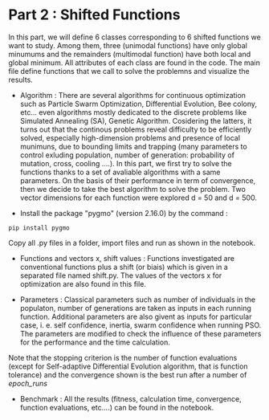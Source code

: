 
# Part 2 : Shifted Functions

In this part, we will define 6 classes corresponding to 6 shifted functions we want to study. Among them, three (unimodal functions) have only global minumums  and the remainders (multimodal function) have both local and global minimum. All attributes of each class are found in the code. The main file define functions that we call to solve the problemns and visualize the results. 

- Algorithm : 
There are several algorithms for continuous optimization such as Particle Swarm Optimization, Differential Evolution, Bee colony, etc... even algorithms mostly dedicated to the discrete problems like Simulated Annealing (SA), Genetic Algorithm. Cosidering the latters, it turns out that the continous problems reveal difficulty to be efficiently solved, especially high-dimension problems and presence of local munimuns, due to bounding limits and trapping (many parameters to control exluding population, number of generation: probability of mutation, cross, cooling ....). In this part, we first try to solve the functions thanks to a set of avaliable algorithms with a same parameters. On the basis of their performance in term of convergence, then we decide to take the best algorithm to solve the problem. Two vector dimensions for each function were explored d = 50 and d = 500.    

- Install the package "pygmo" (version 2.16.0) by the command :

```
pip install pygmo
```
Copy all .py files in a folder, import files and run as shown in the notebook.

- Functions and vectors x, shift values : 
Functions investigated are conventional functions plus a shift (or biais) which is given in a separated file named shift.py. The values of the vectors x for optimization are also found in this file.  

- Parameters : 
Classical parameters such as number of individuals in the populaton, number of generations are taken as inputs in each running function. Additional parameters are also givent as inputs for particular case, i. e. self confidence, inertia, swarm confidence when running PSO. The parameters are modified to check the influence of these parameters for the performance and the time calculation.

Note that the stopping criterion is the number of function evaluations (except for Self-adaptive Differential Evolution algorithm, that is function tolerance) and the convergence shown is the best run after a number of *epoch_runs*   
   

- Benchmark : 
All the results (fitness, calculation time, convergence, function evaluations, etc....) can be found in the notebook. 

